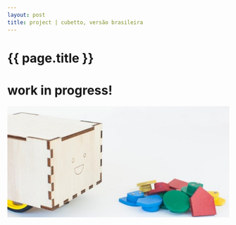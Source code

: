 ```yaml
---
layout: post
title: project | cubetto, versão brasileira
---
```


{{ page.title }}
================

# work in progress!

![bostinha](/images/cubetto-blocks-660x330.jpg)



